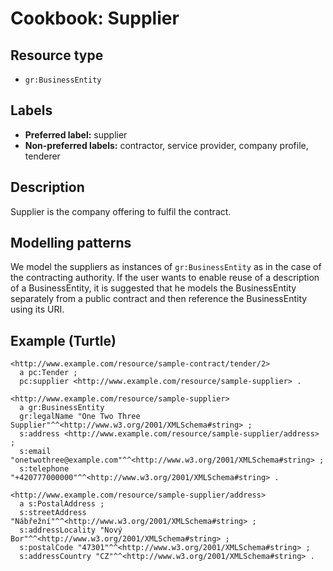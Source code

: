 # Cookbook: Supplier #

## Resource type ##

  * `gr:BusinessEntity`

## Labels ##

  * **Preferred label:** supplier
  * **Non-preferred labels:** contractor, service provider, company profile, tenderer

## Description ##

Supplier is the company offering to fulfil the contract.

## Modelling patterns ##

We model the suppliers as instances of `gr:BusinessEntity` as in the case of the contracting authority. If the user wants to enable reuse of a description of a BusinessEntity, it is suggested that he models the BusinessEntity separately from a public contract and then reference the BusinessEntity using its URI.

## Example (Turtle) ##

```
<http://www.example.com/resource/sample-contract/tender/2>
  a pc:Tender ;
  pc:supplier <http://www.example.com/resource/sample-supplier> .

<http://www.example.com/resource/sample-supplier>
  a gr:BusinessEntity
  gr:legalName "One Two Three Supplier"^^<http://www.w3.org/2001/XMLSchema#string> ;
  s:address <http://www.example.com/resource/sample-supplier/address> ;
  s:email "onetwothree@example.com"^^<http://www.w3.org/2001/XMLSchema#string> ;
  s:telephone "+420777000000"^^<http://www.w3.org/2001/XMLSchema#string> .

<http://www.example.com/resource/sample-supplier/address>
  a s:PostalAddress ;
  s:streetAddress "Nábřežní"^^<http://www.w3.org/2001/XMLSchema#string> ;
  s:addressLocality "Nový Bor"^^<http://www.w3.org/2001/XMLSchema#string> ;
  s:postalCode "47301"^^<http://www.w3.org/2001/XMLSchema#string> ;
  s:addressCountry "CZ"^^<http://www.w3.org/2001/XMLSchema#string> .
```